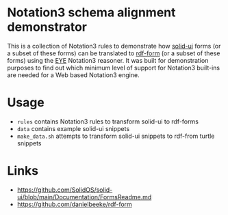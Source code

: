 
# Notation3 schema alignment demonstrator

This is a collection of Notation3 rules to demonstrate how [solid-ui](https://github.com/SolidOS/solid-ui) forms (or
a subset of these forms) can be translated to [rdf-form](https://github.com/danielbeeke/rdf-form) (or a subset of these
forms) using the [EYE](https://github.com/josd/eye) Notation3 reasoner. 
It was built for demonstration purposes to find out which minimum level of 
support for Notation3 built-ins are needed for a Web based Notation3 engine.

# Usage

- `rules` contains Notation3 rules to transform solid-ui to rdf-forms
- `data` contains example solid-ui snippets
- `make_data.sh` attempts to transform solid-ui snippets to rdf-from turtle snippets

# Links

- https://github.com/SolidOS/solid-ui/blob/main/Documentation/FormsReadme.md
- https://github.com/danielbeeke/rdf-form
